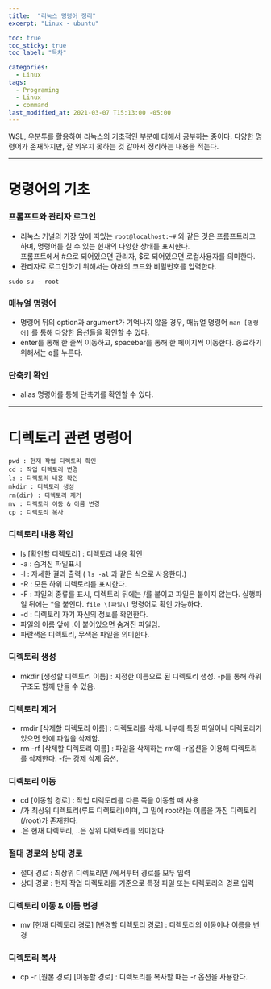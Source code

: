 ```yaml
---
title:  "리눅스 명령어 정리"
excerpt: "Linux - ubuntu"

toc: true
toc_sticky: true
toc_label: "목차"

categories:
  - Linux
tags:
  - Programing
  - Linux
  - command
last_modified_at: 2021-03-07 T15:13:00 -05:00
---
```


WSL, 우분투를 활용하여 리눅스의 기초적인 부분에 대해서 공부하는 중이다.
다양한 명령어가 존재하지만, 잘 외우지 못하는 것 같아서 정리하는 내용을 적는다.

* * *

# 명령어의 기초
### 프롬프트와 관리자 로그인
* 리눅스 커널의 가장 앞에 떠있는 ```root@localhost:~#``` 와 같은 것은 프롬프트라고 하며, 명령어를 칠 수 있는 현재의 다양한 상태를 표시한다.  
프롬프트에서 #으로 되어있으면 관리자, $로 되어있으면 로컬사용자를 의미한다.
* 관리자로 로그인하기 위해서는 아래의 코드와 비밀번호를 입력한다.
```
sudo su - root
```
### 매뉴얼 명령어
* 명령어 뒤의 option과 argument가 기억나지 않을 경우, 매뉴얼 명령어 ```man [명령어]``` 를 통해 다양한 옵션들을 확인할 수 있다.
* enter를 통해 한 줄씩 이동하고, spacebar를 통해 한 페이지씩 이동한다. 종료하기 위해서는 q를 누른다.
### 단축키 확인
* alias 명령어를 통해 단축키를 확인할 수 있다.

* * *

# 디렉토리 관련 명령어
```
pwd : 현재 작업 디렉토리 확인
cd : 작업 디렉토리 변경
ls : 디렉토리 내용 확인
mkdir : 디렉토리 생성
rm(dir) : 디렉토리 제거
mv : 디렉토리 이동 & 이름 변경
cp : 디렉토리 복사
```
### 디렉토리 내용 확인
* ls \[확인할 디렉토리\] : 디렉토리 내용 확인
* -a : 숨겨진 파일표시
* -l : 자세한 결과 출력 ( ```ls -al``` 과 같은 식으로 사용한다.)
* -R : 모든 하위 디렉토리를 표시한다.
* -F : 파일의 종류를 표시, 디렉토리 뒤에는 /를 붙이고 파일은 붙이지 않는다. 실행파일 뒤에는 \*을 붙인다. ```file \[파일\]``` 명령어로
확인 가능하다.
* -d : 디렉토리 자기 자신의 정보를 확인한다.
* 파일의 이름 앞에 .이 붙어있으면 숨겨진 파일임.
* 파란색은 디렉토리, 무색은 파일을 의미한다.
### 디렉토리 생성
* mkdir \[생성할 디렉토리 이름\] : 지정한 이름으로 된 디렉토리 생성. -p를 통해 하위 구조도 함께 만들 수 있음.
### 디렉토리 제거
* rmdir \[삭제할 디렉토리 이름\] : 디렉토리를 삭제. 내부에 특정 파일이나 디렉토리가 있으면 안에 파일을 삭제함.
* rm -rf \[삭제할 디렉토리 이름\] : 파일을 삭제하는 rm에 -r옵션을 이용해 디렉토리를 삭제한다. -f는 강제 삭제 옵션.
### 디렉토리 이동
* cd \[이동할 경로\] : 작업 디렉토리를 다른 쪽을 이동할 때 사용
* /가 최상위 디렉토리(루트 디렉토리)이며, 그 밑에 root라는 이름을 가진 디렉토리(/root)가 존재한다.
* .은 현재 디렉토리, ..은 상위 디렉토리를 의미한다.
### 절대 경로와 상대 경로
* 절대 경로 : 최상위 디렉토리인 /에서부터 경로를 모두 입력
* 상대 경로 : 현재 작업 디렉토리를 기준으로 특정 파일 또는 디렉토리의 경로 입력
### 디렉토리 이동 & 이름 변경
* mv \[현재 디렉토리 경로\] \[변경할 디렉토리 경로\] : 디렉토리의 이동이나 이름을 변경
### 디렉토리 복사
* cp -r \[원본 경로\] \[이동할 경로\] : 디렉토리를 복사할 때는 -r 옵션을 사용한다.


















